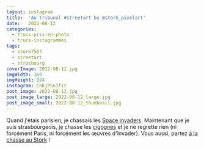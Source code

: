 ```yaml
---
layout: instagram
title:  'Au tribunal #streetart by @stork_pixelart'
date:   2022-08-12
categories: 
  - trucs-pris-en-photo
  - trucs-instagrammes
tags:
  - stork7567
  - streetart
  - strasbourg
coverImage: 2022-08-12.jpg
imgWidth: 360
imgHeight: 324
instagram: ChKjPSnIfit
post_image: 2022-08-12.jpg
post_image_large: 2022-08-12_large.jpg
post_image_small: 2022-08-12_thumbnail.jpg
---
```


Quand j'étais parisien, je chassais les [Space invaders](http://sitofotos.6x8.org/index.php?/category/2). Maintenant que je suis strasbourgeois, je chasse les [cigognes](https://www.6x8.org/tag/stork7567/) et je ne regrette rien (ni forcément Paris, ni forcément les œuvres d'Invader). Vous aussi, partez [à la chasse au Stork](https://www.6x8.org/2019/11/a-la-chasse-au-stork/) !

